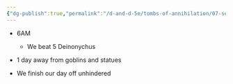 ```yaml
---
{"dg-publish":true,"permalink":"/d-and-d-5e/tombs-of-annihilation/07-session-notes/session-6/y5-m3-d19/","noteIcon":"","created":"2025-08-20T20:52:29.432-05:00","updated":"2025-09-17T21:23:26.580-05:00"}
---
```



- 6AM
	- We beat 5 Deinonychus
- 1 day away from goblins and statues

- We finish our day off unhindered